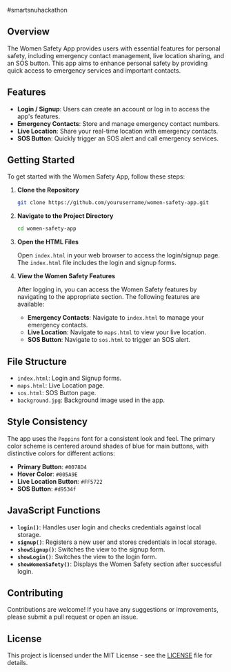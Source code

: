 #smartsnuhackathon

## Overview

The Women Safety App provides users with essential features for personal safety, including emergency contact management, live location sharing, and an SOS button. This app aims to enhance personal safety by providing quick access to emergency services and important contacts.

## Features

- **Login / Signup**: Users can create an account or log in to access the app's features.
- **Emergency Contacts**: Store and manage emergency contact numbers.
- **Live Location**: Share your real-time location with emergency contacts.
- **SOS Button**: Quickly trigger an SOS alert and call emergency services.

## Getting Started

To get started with the Women Safety App, follow these steps:

1. **Clone the Repository**

    ```bash
    git clone https://github.com/yourusername/women-safety-app.git
    ```

2. **Navigate to the Project Directory**

    ```bash
    cd women-safety-app
    ```

3. **Open the HTML Files**

    Open `index.html` in your web browser to access the login/signup page. The `index.html` file includes the login and signup forms.

4. **View the Women Safety Features**

    After logging in, you can access the Women Safety features by navigating to the appropriate section. The following features are available:
    
    - **Emergency Contacts**: Navigate to `index.html` to manage your emergency contacts.
    - **Live Location**: Navigate to `maps.html` to view your live location.
    - **SOS Button**: Navigate to `sos.html` to trigger an SOS alert.

## File Structure

- `index.html`: Login and Signup forms.
- `maps.html`: Live Location page.
- `sos.html`: SOS Button page.
- `background.jpg`: Background image used in the app.

## Style Consistency

The app uses the `Poppins` font for a consistent look and feel. The primary color scheme is centered around shades of blue for main buttons, with distinctive colors for different actions:

- **Primary Button**: `#0078D4`
- **Hover Color**: `#005A9E`
- **Live Location Button**: `#FF5722`
- **SOS Button**: `#d9534f`

## JavaScript Functions

- **`login()`**: Handles user login and checks credentials against local storage.
- **`signup()`**: Registers a new user and stores credentials in local storage.
- **`showSignup()`**: Switches the view to the signup form.
- **`showLogin()`**: Switches the view to the login form.
- **`showWomenSafety()`**: Displays the Women Safety section after successful login.

## Contributing

Contributions are welcome! If you have any suggestions or improvements, please submit a pull request or open an issue.

## License

This project is licensed under the MIT License - see the [LICENSE](LICENSE) file for details.
